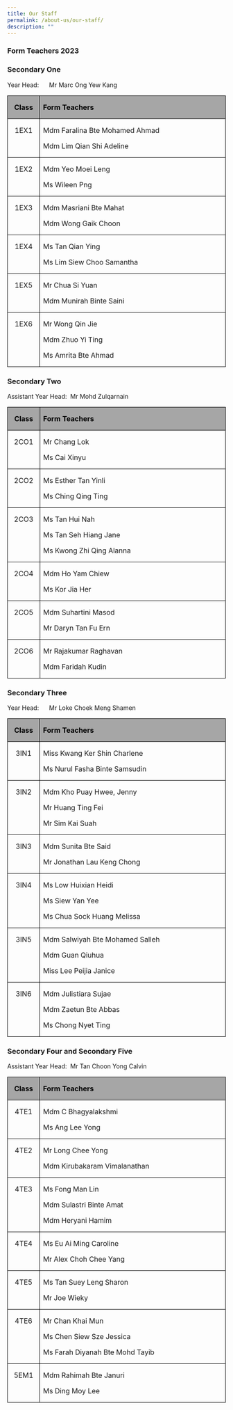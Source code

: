 ```yaml
---
title: Our Staff
permalink: /about-us/our-staff/
description: ""
---
```

### Form Teachers 2023
### **Secondary One**

Year Head:&nbsp;&nbsp;&nbsp;&nbsp;&nbsp; Mr Marc Ong Yew Kang
<table style="border-collapse:collapse;border:none;mso-border-alt:solid windowtext .5pt;
 mso-yfti-tbllook:1184;mso-padding-alt:0cm 5.4pt 0cm 5.4pt" cellpadding="0" cellspacing="0" border="1" class="MsoTableGrid"><tbody><tr style="mso-yfti-irow:0;mso-yfti-firstrow:yes"><td style="width:49.25pt;border:solid windowtext 1.0pt;
  mso-border-alt:solid windowtext .5pt;background:#A6A6A6;mso-background-themecolor:
  background1;mso-background-themeshade:166;padding:0cm 5.4pt 0cm 5.4pt" valign="top" width="66"><p style="text-align:center" align="center" class="MsoNoSpacing"><b><span style="font-size:12.0pt;color:black;mso-color-alt:windowtext">Class</span></b><b><span style="font-size:12.0pt"></span></b></p></td><td style="width:418.25pt;border:solid windowtext 1.0pt;
  border-left:none;mso-border-left-alt:solid windowtext .5pt;mso-border-alt:
  solid windowtext .5pt;background:#A6A6A6;mso-background-themecolor:background1;
  mso-background-themeshade:166;padding:0cm 5.4pt 0cm 5.4pt" valign="top" width="558"><p class="MsoNoSpacing"><b><span style="font-size:12.0pt;color:black;
  mso-color-alt:windowtext">Form Teachers</span></b><b><span style="font-size:
  12.0pt"></span></b></p></td></tr><tr style="mso-yfti-irow:1"><td style="width:49.25pt;border:solid windowtext 1.0pt;
  border-top:none;mso-border-top-alt:solid windowtext .5pt;mso-border-alt:solid windowtext .5pt;
  padding:0cm 5.4pt 0cm 5.4pt" valign="top" width="66"><p style="text-align:center" align="center" class="MsoNoSpacing"><span style="font-size:12.0pt">1EX1</span></p></td><td style="width:418.25pt;border-top:none;border-left:
  none;border-bottom:solid windowtext 1.0pt;border-right:solid windowtext 1.0pt;
  mso-border-top-alt:solid windowtext .5pt;mso-border-left-alt:solid windowtext .5pt;
  mso-border-alt:solid windowtext .5pt;padding:0cm 5.4pt 0cm 5.4pt" valign="top" width="558"><p class="MsoNoSpacing"><span style="font-size:12.0pt">Mdm Faralina Bte Mohamed Ahmad</span></p><p class="MsoNoSpacing"><span style="font-size:12.0pt">Mdm Lim Qian Shi Adeline</span></p></td></tr><tr style="mso-yfti-irow:2"><td style="width:49.25pt;border:solid windowtext 1.0pt;
  border-top:none;mso-border-top-alt:solid windowtext .5pt;mso-border-alt:solid windowtext .5pt;
  padding:0cm 5.4pt 0cm 5.4pt" valign="top" width="66"><p style="text-align:center" align="center" class="MsoNoSpacing"><span style="font-size:12.0pt">1EX2</span></p></td><td style="width:418.25pt;border-top:none;border-left:
  none;border-bottom:solid windowtext 1.0pt;border-right:solid windowtext 1.0pt;
  mso-border-top-alt:solid windowtext .5pt;mso-border-left-alt:solid windowtext .5pt;
  mso-border-alt:solid windowtext .5pt;padding:0cm 5.4pt 0cm 5.4pt" valign="top" width="558"><p class="MsoNoSpacing"><span style="font-size:12.0pt">Mdm Yeo Moei Leng</span></p><p class="MsoNoSpacing"><span style="font-size:12.0pt">Ms Wileen Png</span></p></td></tr><tr style="mso-yfti-irow:3"><td style="width:49.25pt;border:solid windowtext 1.0pt;
  border-top:none;mso-border-top-alt:solid windowtext .5pt;mso-border-alt:solid windowtext .5pt;
  padding:0cm 5.4pt 0cm 5.4pt" valign="top" width="66"><p style="text-align:center" align="center" class="MsoNoSpacing"><span style="font-size:12.0pt">1EX3</span></p></td><td style="width:418.25pt;border-top:none;border-left:
  none;border-bottom:solid windowtext 1.0pt;border-right:solid windowtext 1.0pt;
  mso-border-top-alt:solid windowtext .5pt;mso-border-left-alt:solid windowtext .5pt;
  mso-border-alt:solid windowtext .5pt;padding:0cm 5.4pt 0cm 5.4pt" valign="top" width="558"><p class="MsoNoSpacing"><span style="font-size:12.0pt">Mdm Masriani Bte Mahat</span></p><p class="MsoNoSpacing"><span style="font-size:12.0pt">Mdm Wong Gaik Choon</span></p></td></tr><tr style="mso-yfti-irow:4"><td style="width:49.25pt;border:solid windowtext 1.0pt;
  border-top:none;mso-border-top-alt:solid windowtext .5pt;mso-border-alt:solid windowtext .5pt;
  padding:0cm 5.4pt 0cm 5.4pt" valign="top" width="66"><p style="text-align:center" align="center" class="MsoNoSpacing"><span style="font-size:12.0pt">1EX4</span></p></td><td style="width:418.25pt;border-top:none;border-left:
  none;border-bottom:solid windowtext 1.0pt;border-right:solid windowtext 1.0pt;
  mso-border-top-alt:solid windowtext .5pt;mso-border-left-alt:solid windowtext .5pt;
  mso-border-alt:solid windowtext .5pt;padding:0cm 5.4pt 0cm 5.4pt" valign="top" width="558"><p class="MsoNoSpacing"><span style="font-size:12.0pt">Ms Tan Qian Ying</span></p><p class="MsoNoSpacing"><span style="font-size:12.0pt">Ms Lim Siew Choo Samantha</span></p></td></tr><tr style="mso-yfti-irow:5"><td style="width:49.25pt;border:solid windowtext 1.0pt;
  border-top:none;mso-border-top-alt:solid windowtext .5pt;mso-border-alt:solid windowtext .5pt;
  padding:0cm 5.4pt 0cm 5.4pt" valign="top" width="66"><p style="text-align:center" align="center" class="MsoNoSpacing"><span style="font-size:12.0pt">1EX5</span></p></td><td style="width:418.25pt;border-top:none;border-left:
  none;border-bottom:solid windowtext 1.0pt;border-right:solid windowtext 1.0pt;
  mso-border-top-alt:solid windowtext .5pt;mso-border-left-alt:solid windowtext .5pt;
  mso-border-alt:solid windowtext .5pt;padding:0cm 5.4pt 0cm 5.4pt" valign="top" width="558"><p class="MsoNoSpacing"><span style="font-size:12.0pt">Mr Chua Si Yuan</span></p><p class="MsoNoSpacing"><span style="font-size:12.0pt">Mdm Munirah Binte Saini</span></p></td></tr><tr style="mso-yfti-irow:6;mso-yfti-lastrow:yes"><td style="width:49.25pt;border:solid windowtext 1.0pt;
  border-top:none;mso-border-top-alt:solid windowtext .5pt;mso-border-alt:solid windowtext .5pt;
  padding:0cm 5.4pt 0cm 5.4pt" valign="top" width="66"><p style="text-align:center" align="center" class="MsoNoSpacing"><span style="font-size:12.0pt">1EX6</span></p></td><td style="width:418.25pt;border-top:none;border-left:
  none;border-bottom:solid windowtext 1.0pt;border-right:solid windowtext 1.0pt;
  mso-border-top-alt:solid windowtext .5pt;mso-border-left-alt:solid windowtext .5pt;
  mso-border-alt:solid windowtext .5pt;padding:0cm 5.4pt 0cm 5.4pt" valign="top" width="558"><p class="MsoNoSpacing"><span style="font-size:12.0pt">Mr Wong Qin Jie</span></p><p class="MsoNoSpacing"><span style="font-size:12.0pt">Mdm Zhuo Yi Ting</span></p><p class="MsoNoSpacing"><span style="font-size:12.0pt">Ms Amrita Bte Ahmad</span></p></td></tr></tbody></table>

### **Secondary Two**
Assistant Year Head:&nbsp; Mr Mohd Zulqarnain
<table style="border-collapse:collapse;border:none;mso-border-alt:solid windowtext .5pt;
 mso-yfti-tbllook:1184;mso-padding-alt:0cm 5.4pt 0cm 5.4pt" cellpadding="0" cellspacing="0" border="1" class="MsoTableGrid"><tbody><tr style="mso-yfti-irow:0;mso-yfti-firstrow:yes"><td style="width:49.25pt;border:solid windowtext 1.0pt;
  mso-border-alt:solid windowtext .5pt;background:#A6A6A6;mso-background-themecolor:
  background1;mso-background-themeshade:166;padding:0cm 5.4pt 0cm 5.4pt" valign="top" width="66"><p style="text-align:center" align="center" class="MsoNoSpacing"><b><span style="font-size:12.0pt;color:black;mso-color-alt:windowtext">Class</span></b><b><span style="font-size:12.0pt"></span></b></p></td><td style="width:418.25pt;border:solid windowtext 1.0pt;
  border-left:none;mso-border-left-alt:solid windowtext .5pt;mso-border-alt:
  solid windowtext .5pt;background:#A6A6A6;mso-background-themecolor:background1;
  mso-background-themeshade:166;padding:0cm 5.4pt 0cm 5.4pt" valign="top" width="558"><p class="MsoNoSpacing"><b><span style="font-size:12.0pt;color:black;
  mso-color-alt:windowtext">Form Teachers</span></b><b><span style="font-size:
  12.0pt"></span></b></p></td></tr><tr style="mso-yfti-irow:1"><td style="width:49.25pt;border:solid windowtext 1.0pt;
  border-top:none;mso-border-top-alt:solid windowtext .5pt;mso-border-alt:solid windowtext .5pt;
  padding:0cm 5.4pt 0cm 5.4pt" valign="top" width="66"><p style="text-align:center" align="center" class="MsoNoSpacing"><span style="font-size:12.0pt">2CO1</span></p></td><td style="width:418.25pt;border-top:none;border-left:
  none;border-bottom:solid windowtext 1.0pt;border-right:solid windowtext 1.0pt;
  mso-border-top-alt:solid windowtext .5pt;mso-border-left-alt:solid windowtext .5pt;
  mso-border-alt:solid windowtext .5pt;padding:0cm 5.4pt 0cm 5.4pt" valign="top" width="558"><p class="MsoNoSpacing"><span style="font-size:12.0pt">Mr Chang Lok</span></p><p class="MsoNoSpacing"><span style="font-size:12.0pt">Ms Cai Xinyu</span></p></td></tr><tr style="mso-yfti-irow:2"><td style="width:49.25pt;border:solid windowtext 1.0pt;
  border-top:none;mso-border-top-alt:solid windowtext .5pt;mso-border-alt:solid windowtext .5pt;
  padding:0cm 5.4pt 0cm 5.4pt" valign="top" width="66"><p style="text-align:center" align="center" class="MsoNoSpacing"><span style="font-size:12.0pt">2CO2</span></p></td><td style="width:418.25pt;border-top:none;border-left:
  none;border-bottom:solid windowtext 1.0pt;border-right:solid windowtext 1.0pt;
  mso-border-top-alt:solid windowtext .5pt;mso-border-left-alt:solid windowtext .5pt;
  mso-border-alt:solid windowtext .5pt;padding:0cm 5.4pt 0cm 5.4pt" valign="top" width="558"><p class="MsoNoSpacing"><span style="font-size:12.0pt">Ms Esther Tan Yinli</span></p><p class="MsoNoSpacing"><span style="font-size:12.0pt">Ms Ching Qing Ting</span></p></td></tr><tr style="mso-yfti-irow:3"><td style="width:49.25pt;border:solid windowtext 1.0pt;
  border-top:none;mso-border-top-alt:solid windowtext .5pt;mso-border-alt:solid windowtext .5pt;
  padding:0cm 5.4pt 0cm 5.4pt" valign="top" width="66"><p style="text-align:center" align="center" class="MsoNoSpacing"><span style="font-size:12.0pt">2CO3</span></p></td><td style="width:418.25pt;border-top:none;border-left:
  none;border-bottom:solid windowtext 1.0pt;border-right:solid windowtext 1.0pt;
  mso-border-top-alt:solid windowtext .5pt;mso-border-left-alt:solid windowtext .5pt;
  mso-border-alt:solid windowtext .5pt;padding:0cm 5.4pt 0cm 5.4pt" valign="top" width="558"><p class="MsoNoSpacing"><span style="font-size:12.0pt">Ms Tan Hui Nah</span></p><p class="MsoNoSpacing"><span style="font-size:12.0pt">Ms Tan Seh Hiang Jane</span></p><p class="MsoNoSpacing"><span style="font-size:12.0pt">Ms Kwong Zhi Qing Alanna</span></p></td></tr><tr style="mso-yfti-irow:4"><td style="width:49.25pt;border:solid windowtext 1.0pt;
  border-top:none;mso-border-top-alt:solid windowtext .5pt;mso-border-alt:solid windowtext .5pt;
  padding:0cm 5.4pt 0cm 5.4pt" valign="top" width="66"><p style="text-align:center" align="center" class="MsoNoSpacing"><span style="font-size:12.0pt">2CO4</span></p></td><td style="width:418.25pt;border-top:none;border-left:
  none;border-bottom:solid windowtext 1.0pt;border-right:solid windowtext 1.0pt;
  mso-border-top-alt:solid windowtext .5pt;mso-border-left-alt:solid windowtext .5pt;
  mso-border-alt:solid windowtext .5pt;padding:0cm 5.4pt 0cm 5.4pt" valign="top" width="558"><p class="MsoNoSpacing"><span style="font-size:12.0pt">Mdm Ho Yam Chiew</span></p><p class="MsoNoSpacing"><span style="font-size:12.0pt">Ms Kor Jia Her</span></p></td></tr><tr style="mso-yfti-irow:5"><td style="width:49.25pt;border:solid windowtext 1.0pt;
  border-top:none;mso-border-top-alt:solid windowtext .5pt;mso-border-alt:solid windowtext .5pt;
  padding:0cm 5.4pt 0cm 5.4pt" valign="top" width="66"><p style="text-align:center" align="center" class="MsoNoSpacing"><span style="font-size:12.0pt">2CO5</span></p></td><td style="width:418.25pt;border-top:none;border-left:
  none;border-bottom:solid windowtext 1.0pt;border-right:solid windowtext 1.0pt;
  mso-border-top-alt:solid windowtext .5pt;mso-border-left-alt:solid windowtext .5pt;
  mso-border-alt:solid windowtext .5pt;padding:0cm 5.4pt 0cm 5.4pt" valign="top" width="558"><p class="MsoNoSpacing"><span style="font-size:12.0pt">Mdm Suhartini Masod</span></p><p class="MsoNoSpacing"><span style="font-size:12.0pt">Mr Daryn Tan Fu Ern</span></p></td></tr><tr style="mso-yfti-irow:6;mso-yfti-lastrow:yes"><td style="width:49.25pt;border:solid windowtext 1.0pt;
  border-top:none;mso-border-top-alt:solid windowtext .5pt;mso-border-alt:solid windowtext .5pt;
  padding:0cm 5.4pt 0cm 5.4pt" valign="top" width="66"><p style="text-align:center" align="center" class="MsoNoSpacing"><span style="font-size:12.0pt">2CO6</span></p></td><td style="width:418.25pt;border-top:none;border-left:
  none;border-bottom:solid windowtext 1.0pt;border-right:solid windowtext 1.0pt;
  mso-border-top-alt:solid windowtext .5pt;mso-border-left-alt:solid windowtext .5pt;
  mso-border-alt:solid windowtext .5pt;padding:0cm 5.4pt 0cm 5.4pt" valign="top" width="558"><p class="MsoNoSpacing"><span style="font-size:12.0pt">Mr Rajakumar Raghavan</span></p><p class="MsoNoSpacing"><span style="font-size:12.0pt">Mdm Faridah Kudin</span></p></td></tr></tbody></table>

### **Secondary Three**
Year Head:&nbsp;&nbsp;&nbsp;&nbsp;&nbsp; Mr Loke Choek Meng Shamen

<table style="border-collapse:collapse;border:none;mso-border-alt:solid windowtext .5pt;
 mso-yfti-tbllook:1184;mso-padding-alt:0cm 5.4pt 0cm 5.4pt" cellpadding="0" cellspacing="0" border="1" class="MsoTableGrid"><tbody><tr style="mso-yfti-irow:0;mso-yfti-firstrow:yes"><td style="width:49.25pt;border:solid windowtext 1.0pt;
  mso-border-alt:solid windowtext .5pt;background:#A6A6A6;mso-background-themecolor:
  background1;mso-background-themeshade:166;padding:0cm 5.4pt 0cm 5.4pt" valign="top" width="66"><p style="text-align:center" align="center" class="MsoNoSpacing"><b><span style="font-size:12.0pt;color:black;mso-color-alt:windowtext">Class</span></b><b><span style="font-size:12.0pt"></span></b></p></td><td style="width:418.25pt;border:solid windowtext 1.0pt;
  border-left:none;mso-border-left-alt:solid windowtext .5pt;mso-border-alt:
  solid windowtext .5pt;background:#A6A6A6;mso-background-themecolor:background1;
  mso-background-themeshade:166;padding:0cm 5.4pt 0cm 5.4pt" valign="top" width="558"><p class="MsoNoSpacing"><b><span style="font-size:12.0pt;color:black;
  mso-color-alt:windowtext">Form Teachers</span></b><b><span style="font-size:
  12.0pt"></span></b></p></td></tr><tr style="mso-yfti-irow:1"><td style="width:49.25pt;border:solid windowtext 1.0pt;
  border-top:none;mso-border-top-alt:solid windowtext .5pt;mso-border-alt:solid windowtext .5pt;
  padding:0cm 5.4pt 0cm 5.4pt" valign="top" width="66"><p style="text-align:center" align="center" class="MsoNoSpacing"><span style="font-size:12.0pt">3IN1</span></p></td><td style="width:418.25pt;border-top:none;border-left:
  none;border-bottom:solid windowtext 1.0pt;border-right:solid windowtext 1.0pt;
  mso-border-top-alt:solid windowtext .5pt;mso-border-left-alt:solid windowtext .5pt;
  mso-border-alt:solid windowtext .5pt;padding:0cm 5.4pt 0cm 5.4pt" valign="top" width="558"><p class="MsoNoSpacing"><span style="font-size:12.0pt">Miss Kwang Ker Shin Charlene</span></p><p class="MsoNoSpacing"><span style="font-size:12.0pt">Ms Nurul Fasha Binte Samsudin</span></p></td></tr><tr style="mso-yfti-irow:2"><td style="width:49.25pt;border:solid windowtext 1.0pt;
  border-top:none;mso-border-top-alt:solid windowtext .5pt;mso-border-alt:solid windowtext .5pt;
  padding:0cm 5.4pt 0cm 5.4pt" valign="top" width="66"><p style="text-align:center" align="center" class="MsoNoSpacing"><span style="font-size:12.0pt">3IN2</span></p></td><td style="width:418.25pt;border-top:none;border-left:
  none;border-bottom:solid windowtext 1.0pt;border-right:solid windowtext 1.0pt;
  mso-border-top-alt:solid windowtext .5pt;mso-border-left-alt:solid windowtext .5pt;
  mso-border-alt:solid windowtext .5pt;padding:0cm 5.4pt 0cm 5.4pt" valign="top" width="558"><p class="MsoNoSpacing"><span style="font-size:12.0pt">Mdm Kho Puay Hwee, Jenny</span></p><p class="MsoNoSpacing"><span style="font-size:12.0pt">Mr Huang Ting Fei</span></p><p class="MsoNoSpacing"><span style="font-size:12.0pt">Mr Sim Kai Suah</span></p></td></tr><tr style="mso-yfti-irow:3"><td style="width:49.25pt;border:solid windowtext 1.0pt;
  border-top:none;mso-border-top-alt:solid windowtext .5pt;mso-border-alt:solid windowtext .5pt;
  padding:0cm 5.4pt 0cm 5.4pt" valign="top" width="66"><p style="text-align:center" align="center" class="MsoNoSpacing"><span style="font-size:12.0pt">3IN3</span></p></td><td style="width:418.25pt;border-top:none;border-left:
  none;border-bottom:solid windowtext 1.0pt;border-right:solid windowtext 1.0pt;
  mso-border-top-alt:solid windowtext .5pt;mso-border-left-alt:solid windowtext .5pt;
  mso-border-alt:solid windowtext .5pt;padding:0cm 5.4pt 0cm 5.4pt" valign="top" width="558"><p class="MsoNoSpacing"><span style="font-size:12.0pt">Mdm Sunita Bte Said</span></p><p class="MsoNoSpacing"><span style="font-size:12.0pt">Mr Jonathan Lau Keng Chong</span></p></td></tr><tr style="mso-yfti-irow:4"><td style="width:49.25pt;border:solid windowtext 1.0pt;
  border-top:none;mso-border-top-alt:solid windowtext .5pt;mso-border-alt:solid windowtext .5pt;
  padding:0cm 5.4pt 0cm 5.4pt" valign="top" width="66"><p style="text-align:center" align="center" class="MsoNoSpacing"><span style="font-size:12.0pt">3IN4</span></p></td><td style="width:418.25pt;border-top:none;border-left:
  none;border-bottom:solid windowtext 1.0pt;border-right:solid windowtext 1.0pt;
  mso-border-top-alt:solid windowtext .5pt;mso-border-left-alt:solid windowtext .5pt;
  mso-border-alt:solid windowtext .5pt;padding:0cm 5.4pt 0cm 5.4pt" valign="top" width="558"><p class="MsoNoSpacing"><span style="font-size:12.0pt">Ms Low Huixian Heidi</span></p><p class="MsoNoSpacing"><span style="font-size:12.0pt">Ms Siew Yan Yee</span></p><p class="MsoNoSpacing"><span style="font-size:12.0pt">Ms Chua Sock Huang Melissa</span></p></td></tr><tr style="mso-yfti-irow:5"><td style="width:49.25pt;border:solid windowtext 1.0pt;
  border-top:none;mso-border-top-alt:solid windowtext .5pt;mso-border-alt:solid windowtext .5pt;
  padding:0cm 5.4pt 0cm 5.4pt" valign="top" width="66"><p style="text-align:center" align="center" class="MsoNoSpacing"><span style="font-size:12.0pt">3IN5</span></p></td><td style="width:418.25pt;border-top:none;border-left:
  none;border-bottom:solid windowtext 1.0pt;border-right:solid windowtext 1.0pt;
  mso-border-top-alt:solid windowtext .5pt;mso-border-left-alt:solid windowtext .5pt;
  mso-border-alt:solid windowtext .5pt;padding:0cm 5.4pt 0cm 5.4pt" valign="top" width="558"><p class="MsoNoSpacing"><span style="font-size:12.0pt">Mdm Salwiyah Bte Mohamed Salleh</span></p><p class="MsoNoSpacing"><span style="font-size:12.0pt">Mdm Guan Qiuhua</span></p><p class="MsoNoSpacing"><span style="font-size:12.0pt">Miss Lee Peijia Janice</span></p></td></tr><tr style="mso-yfti-irow:6;mso-yfti-lastrow:yes"><td style="width:49.25pt;border:solid windowtext 1.0pt;
  border-top:none;mso-border-top-alt:solid windowtext .5pt;mso-border-alt:solid windowtext .5pt;
  padding:0cm 5.4pt 0cm 5.4pt" valign="top" width="66"><p style="text-align:center" align="center" class="MsoNoSpacing"><span style="font-size:12.0pt">3IN6</span></p></td><td style="width:418.25pt;border-top:none;border-left:
  none;border-bottom:solid windowtext 1.0pt;border-right:solid windowtext 1.0pt;
  mso-border-top-alt:solid windowtext .5pt;mso-border-left-alt:solid windowtext .5pt;
  mso-border-alt:solid windowtext .5pt;padding:0cm 5.4pt 0cm 5.4pt" valign="top" width="558"><p class="MsoNoSpacing"><span style="font-size:12.0pt">Mdm Julistiara Sujae</span></p><p class="MsoNoSpacing"><span style="font-size:12.0pt">Mdm Zaetun Bte Abbas</span></p><p class="MsoNoSpacing"><span style="font-size:12.0pt">Ms Chong Nyet Ting</span></p></td></tr></tbody></table>

### **Secondary Four and Secondary Five**

Assistant Year Head:&nbsp; Mr Tan Choon Yong Calvin

<table style="border-collapse:collapse;border:none;mso-border-alt:solid windowtext .5pt;
 mso-yfti-tbllook:1184;mso-padding-alt:0cm 5.4pt 0cm 5.4pt" cellpadding="0" cellspacing="0" border="1" class="MsoTableGrid"><tbody><tr style="mso-yfti-irow:0;mso-yfti-firstrow:yes"><td style="width:49.25pt;border:solid windowtext 1.0pt;
  mso-border-alt:solid windowtext .5pt;background:#A6A6A6;mso-background-themecolor:
  background1;mso-background-themeshade:166;padding:0cm 5.4pt 0cm 5.4pt" valign="top" width="66"><p style="text-align:center" align="center" class="MsoNoSpacing"><b><span style="font-size:12.0pt;color:black;mso-color-alt:windowtext">Class</span></b><b><span style="font-size:12.0pt"></span></b></p></td><td style="width:418.25pt;border:solid windowtext 1.0pt;
  border-left:none;mso-border-left-alt:solid windowtext .5pt;mso-border-alt:
  solid windowtext .5pt;background:#A6A6A6;mso-background-themecolor:background1;
  mso-background-themeshade:166;padding:0cm 5.4pt 0cm 5.4pt" valign="top" width="558"><p class="MsoNoSpacing"><b><span style="font-size:12.0pt;color:black;
  mso-color-alt:windowtext">Form Teachers</span></b><b><span style="font-size:
  12.0pt"></span></b></p></td></tr><tr style="mso-yfti-irow:1"><td style="width:49.25pt;border:solid windowtext 1.0pt;
  border-top:none;mso-border-top-alt:solid windowtext .5pt;mso-border-alt:solid windowtext .5pt;
  padding:0cm 5.4pt 0cm 5.4pt" valign="top" width="66"><p style="text-align:center" align="center" class="MsoNoSpacing"><span style="font-size:12.0pt">4TE1</span></p></td><td style="width:418.25pt;border-top:none;border-left:
  none;border-bottom:solid windowtext 1.0pt;border-right:solid windowtext 1.0pt;
  mso-border-top-alt:solid windowtext .5pt;mso-border-left-alt:solid windowtext .5pt;
  mso-border-alt:solid windowtext .5pt;padding:0cm 5.4pt 0cm 5.4pt" valign="top" width="558"><p class="MsoNoSpacing"><span style="font-size:12.0pt">Mdm C Bhagyalakshmi</span></p><p class="MsoNoSpacing"><span style="font-size:12.0pt">Ms Ang Lee Yong</span></p></td></tr><tr style="mso-yfti-irow:2"><td style="width:49.25pt;border:solid windowtext 1.0pt;
  border-top:none;mso-border-top-alt:solid windowtext .5pt;mso-border-alt:solid windowtext .5pt;
  padding:0cm 5.4pt 0cm 5.4pt" valign="top" width="66"><p style="text-align:center" align="center" class="MsoNoSpacing"><span style="font-size:12.0pt">4TE2</span></p></td><td style="width:418.25pt;border-top:none;border-left:
  none;border-bottom:solid windowtext 1.0pt;border-right:solid windowtext 1.0pt;
  mso-border-top-alt:solid windowtext .5pt;mso-border-left-alt:solid windowtext .5pt;
  mso-border-alt:solid windowtext .5pt;padding:0cm 5.4pt 0cm 5.4pt" valign="top" width="558"><p class="MsoNoSpacing"><span style="font-size:12.0pt">Mr Long Chee Yong</span></p><p class="MsoNoSpacing"><span style="font-size:12.0pt">Mdm Kirubakaram Vimalanathan</span></p></td></tr><tr style="mso-yfti-irow:3"><td style="width:49.25pt;border:solid windowtext 1.0pt;
  border-top:none;mso-border-top-alt:solid windowtext .5pt;mso-border-alt:solid windowtext .5pt;
  padding:0cm 5.4pt 0cm 5.4pt" valign="top" width="66"><p style="text-align:center" align="center" class="MsoNoSpacing"><span style="font-size:12.0pt">4TE3</span></p></td><td style="width:418.25pt;border-top:none;border-left:
  none;border-bottom:solid windowtext 1.0pt;border-right:solid windowtext 1.0pt;
  mso-border-top-alt:solid windowtext .5pt;mso-border-left-alt:solid windowtext .5pt;
  mso-border-alt:solid windowtext .5pt;padding:0cm 5.4pt 0cm 5.4pt" valign="top" width="558"><p class="MsoNoSpacing"><span style="font-size:12.0pt">Ms Fong Man Lin</span></p><p class="MsoNoSpacing"><span style="font-size:12.0pt">Mdm Sulastri Binte Amat</span></p><p class="MsoNoSpacing"><span style="font-size:12.0pt">Mdm Heryani Hamim</span></p></td></tr><tr style="mso-yfti-irow:4"><td style="width:49.25pt;border:solid windowtext 1.0pt;
  border-top:none;mso-border-top-alt:solid windowtext .5pt;mso-border-alt:solid windowtext .5pt;
  padding:0cm 5.4pt 0cm 5.4pt" valign="top" width="66"><p style="text-align:center" align="center" class="MsoNoSpacing"><span style="font-size:12.0pt">4TE4</span></p></td><td style="width:418.25pt;border-top:none;border-left:
  none;border-bottom:solid windowtext 1.0pt;border-right:solid windowtext 1.0pt;
  mso-border-top-alt:solid windowtext .5pt;mso-border-left-alt:solid windowtext .5pt;
  mso-border-alt:solid windowtext .5pt;padding:0cm 5.4pt 0cm 5.4pt" valign="top" width="558"><p class="MsoNoSpacing"><span style="font-size:12.0pt">Ms Eu Ai Ming Caroline</span></p><p class="MsoNoSpacing"><span style="font-size:12.0pt">Mr Alex Choh Chee Yang</span></p></td></tr><tr style="mso-yfti-irow:5"><td style="width:49.25pt;border:solid windowtext 1.0pt;
  border-top:none;mso-border-top-alt:solid windowtext .5pt;mso-border-alt:solid windowtext .5pt;
  padding:0cm 5.4pt 0cm 5.4pt" valign="top" width="66"><p style="text-align:center" align="center" class="MsoNoSpacing"><span style="font-size:12.0pt">4TE5</span></p></td><td style="width:418.25pt;border-top:none;border-left:
  none;border-bottom:solid windowtext 1.0pt;border-right:solid windowtext 1.0pt;
  mso-border-top-alt:solid windowtext .5pt;mso-border-left-alt:solid windowtext .5pt;
  mso-border-alt:solid windowtext .5pt;padding:0cm 5.4pt 0cm 5.4pt" valign="top" width="558"><p class="MsoNoSpacing"><span style="font-size:12.0pt">Ms Tan Suey Leng Sharon</span></p><p class="MsoNoSpacing"><span style="font-size:12.0pt">Mr Joe Wieky</span></p></td></tr><tr style="mso-yfti-irow:6"><td style="width:49.25pt;border:solid windowtext 1.0pt;
  border-top:none;mso-border-top-alt:solid windowtext .5pt;mso-border-alt:solid windowtext .5pt;
  padding:0cm 5.4pt 0cm 5.4pt" valign="top" width="66"><p style="text-align:center" align="center" class="MsoNoSpacing"><span style="font-size:12.0pt">4TE6</span></p></td><td style="width:418.25pt;border-top:none;border-left:
  none;border-bottom:solid windowtext 1.0pt;border-right:solid windowtext 1.0pt;
  mso-border-top-alt:solid windowtext .5pt;mso-border-left-alt:solid windowtext .5pt;
  mso-border-alt:solid windowtext .5pt;padding:0cm 5.4pt 0cm 5.4pt" valign="top" width="558"><p class="MsoNoSpacing"><span style="font-size:12.0pt">Mr Chan Khai Mun</span></p><p class="MsoNoSpacing"><span style="font-size:12.0pt">Ms Chen Siew Sze Jessica</span></p><p class="MsoNoSpacing"><span style="font-size:12.0pt">Ms Farah Diyanah Bte Mohd Tayib</span></p></td></tr><tr style="mso-yfti-irow:7;mso-yfti-lastrow:yes"><td style="width:49.25pt;border:solid windowtext 1.0pt;
  border-top:none;mso-border-top-alt:solid windowtext .5pt;mso-border-alt:solid windowtext .5pt;
  padding:0cm 5.4pt 0cm 5.4pt" valign="top" width="66"><p style="text-align:center" align="center" class="MsoNoSpacing"><span style="font-size:12.0pt">5EM1</span></p></td><td style="width:418.25pt;border-top:none;border-left:
  none;border-bottom:solid windowtext 1.0pt;border-right:solid windowtext 1.0pt;
  mso-border-top-alt:solid windowtext .5pt;mso-border-left-alt:solid windowtext .5pt;
  mso-border-alt:solid windowtext .5pt;padding:0cm 5.4pt 0cm 5.4pt" valign="top" width="558"><p class="MsoNoSpacing"><span style="font-size:12.0pt">Mdm Rahimah Bte Januri</span></p><p class="MsoNoSpacing"><span style="font-size:12.0pt">Ms Ding Moy Lee</span></p></td></tr></tbody></table>